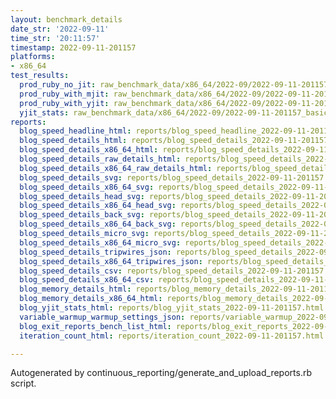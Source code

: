 ```yaml
---
layout: benchmark_details
date_str: '2022-09-11'
time_str: '20:11:57'
timestamp: 2022-09-11-201157
platforms:
- x86_64
test_results:
  prod_ruby_no_jit: raw_benchmark_data/x86_64/2022-09/2022-09-11-201157_basic_benchmark_prod_ruby_no_jit.json
  prod_ruby_with_mjit: raw_benchmark_data/x86_64/2022-09/2022-09-11-201157_basic_benchmark_prod_ruby_with_mjit.json
  prod_ruby_with_yjit: raw_benchmark_data/x86_64/2022-09/2022-09-11-201157_basic_benchmark_prod_ruby_with_yjit.json
  yjit_stats: raw_benchmark_data/x86_64/2022-09/2022-09-11-201157_basic_benchmark_yjit_stats.json
reports:
  blog_speed_headline_html: reports/blog_speed_headline_2022-09-11-201157.html
  blog_speed_details_html: reports/blog_speed_details_2022-09-11-201157.html
  blog_speed_details_x86_64_html: reports/blog_speed_details_2022-09-11-201157.x86_64.html
  blog_speed_details_raw_details_html: reports/blog_speed_details_2022-09-11-201157.raw_details.html
  blog_speed_details_x86_64_raw_details_html: reports/blog_speed_details_2022-09-11-201157.x86_64.raw_details.html
  blog_speed_details_svg: reports/blog_speed_details_2022-09-11-201157.svg
  blog_speed_details_x86_64_svg: reports/blog_speed_details_2022-09-11-201157.x86_64.svg
  blog_speed_details_head_svg: reports/blog_speed_details_2022-09-11-201157.head.svg
  blog_speed_details_x86_64_head_svg: reports/blog_speed_details_2022-09-11-201157.x86_64.head.svg
  blog_speed_details_back_svg: reports/blog_speed_details_2022-09-11-201157.back.svg
  blog_speed_details_x86_64_back_svg: reports/blog_speed_details_2022-09-11-201157.x86_64.back.svg
  blog_speed_details_micro_svg: reports/blog_speed_details_2022-09-11-201157.micro.svg
  blog_speed_details_x86_64_micro_svg: reports/blog_speed_details_2022-09-11-201157.x86_64.micro.svg
  blog_speed_details_tripwires_json: reports/blog_speed_details_2022-09-11-201157.tripwires.json
  blog_speed_details_x86_64_tripwires_json: reports/blog_speed_details_2022-09-11-201157.x86_64.tripwires.json
  blog_speed_details_csv: reports/blog_speed_details_2022-09-11-201157.csv
  blog_speed_details_x86_64_csv: reports/blog_speed_details_2022-09-11-201157.x86_64.csv
  blog_memory_details_html: reports/blog_memory_details_2022-09-11-201157.html
  blog_memory_details_x86_64_html: reports/blog_memory_details_2022-09-11-201157.x86_64.html
  blog_yjit_stats_html: reports/blog_yjit_stats_2022-09-11-201157.html
  variable_warmup_warmup_settings_json: reports/variable_warmup_2022-09-11-201157.warmup_settings.json
  blog_exit_reports_bench_list_html: reports/blog_exit_reports_2022-09-11-201157.bench_list.html
  iteration_count_html: reports/iteration_count_2022-09-11-201157.html

---
```

Autogenerated by continuous_reporting/generate_and_upload_reports.rb script.
